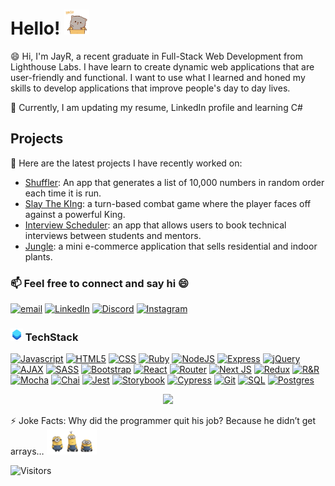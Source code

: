 # Hello! <img src="https://raw.githubusercontent.com/jayrmesa/jayrmesa/main/hello.gif" width="40px" height="40px" />

😄 Hi, I'm JayR, a recent graduate in Full-Stack Web Development from Lighthouse Labs. I have learn to create dynamic web applications that are user-friendly and functional. I want to use what I learned and honed my skills to develop applications that improve people's day to day lives.

🔭 Currently, I am updating my resume, LinkedIn profile and learning C#

## **Projects**

💬 Here are the latest projects I have recently worked on:

- [Shuffler](https://github.com/jayrmesa/randomNumbers): An app that generates a list of 10,000 numbers in random order each time it is run.
- [Slay The KIng](https://github.com/jayrmesa/slay-the-king): a turn-based combat game where the player faces off against a powerful King.
- [Interview Scheduler](https://github.com/jayrmesa/scheduler): an app that allows users to book technical interviews between students and mentors.
- [Jungle](https://github.com/jayrmesa/Jungle): a mini e-commerce application that sells residential and indoor plants.


### 📫 Feel free to connect and say hi 😄

[![email](https://img.shields.io/badge/jayrmesa@gmail.com-D14836?style=flat-square&logo=gmail&logoColor=white)](mailto:jayrmesa@gmail.com)
[![LinkedIn](https://img.shields.io/badge/arnoldmesa-0077B5?style=flat-square&logo=linkedin&logoColor=white)](https://www.linkedin.com/in/arnold-mesa/)
[![Discord](https://img.shields.io/badge/JayR-7289DA?style=flat-square&logo=discord&logoColor=white)](https://discord.com/invite/sEswkYJcd)
[![Instagram](https://img.shields.io/badge/-jayr_mesa-E4405F?style=flat-square&logo=instagram&logoColor=white&link=https://www.instagram.com/jayr_mesa/)](https://www.instagram.com/jayr_mesa)

### <img src="https://raw.githubusercontent.com/jayrmesa/jayrmesa/main/TS.png" width="20px" height="20px" /> TechStack

[![Javascript](https://img.shields.io/badge/-JavaScript-black?style=flat-square&logo=javascript)](https://www.javascript.com/resources) 
[![HTML5](https://img.shields.io/badge/-HTML5-E34F26?style=flat-square&logo=html5&logoColor=white)](https://html.com/html5/)
[![CSS](https://img.shields.io/badge/-CSS3-1572B6?style=flat-square&logo=css3)](https://developer.mozilla.org/en-US/docs/Learn/CSS/First_steps/What_is_CSS)
[![Ruby](https://img.shields.io/badge/-Ruby-CC342D?style=flat-square&logo=ruby&logoColor=white)](https://www.ruby-lang.org/en/)
[![NodeJS](https://img.shields.io/badge/-Nodejs-black?style=flat-square&logo=Node.js)](https://nodejs.org/en)
[![Express](https://img.shields.io/badge/Express-black?style=flat-square&logo=express&logoColor=white)](https://expressjs.com/)
[![jQuery](https://img.shields.io/badge/jQuery-0769AD?style=flat-square&logo=jquery&logoColor=white)](https://jquery.com/)
[![AJAX](https://img.shields.io/badge/ajax-%23316192.svg?style=flat-square&logo=ajax&logoColor=white)](https://en.wikipedia.org/wiki/Ajax_(programming))
[![SASS](https://img.shields.io/badge/-SASS-CC6699?style=flat-square&logo=sass&logoColor=white)](https://sass-lang.com/)
[![Bootstrap](https://img.shields.io/badge/Bootstrap-7952B3?style=flat-square&logo=bootstrap&logoColor=white)](https://getbootstrap.com/)
[![React](https://img.shields.io/badge/-React-black?style=flat-square&logo=react)](https://react.dev/)
[![Router](https://img.shields.io/badge/React_Router-CA4245?style=flat-square&logo=react-router&logoColor=white)](https://reactrouter.com/en/main)
[![Next JS](https://img.shields.io/badge/Next-black?style=flat-square&logo=next.js&logoColor=white)](https://nextjs.org/)
[![Redux](https://img.shields.io/badge/Redux-593D88?style=flat-square&logo=redux&logoColor=white)](https://redux.js.org/)
[![R&R](https://img.shields.io/badge/Ruby_on_Rails-CC0000?style=flat-square&logo=ruby-on-rails&logoColor=white)](https://rubyonrails.org/)
[![Mocha](https://img.shields.io/badge/-Mocha-8D6748?style=flat-square&logo=mocha&logoColor=white)](https://mochajs.org/)
[![Chai](https://img.shields.io/badge/-Chai-white?style=flat-square&logo=chai&logoColor=A30701)](https://www.chaijs.com/)
[![Jest](https://img.shields.io/badge/-Jest-white?style=flat-square&logo=jest&logoColor=C21325)](https://jestjs.io/)
[![Storybook](https://img.shields.io/badge/-Storybook-FF4785?style=flat-square&logo=storybook&logoColor=white)](https://storybook.js.org/)
[![Cypress](https://img.shields.io/badge/-Cypress-17202C?style=flat-square&logo=cypress&logoColor=white)](https://www.cypress.io/)
[![Git](https://img.shields.io/badge/Git-white?style=flat-square&logo=git&logoColor=#F05032)](https://git-scm.com/)
[![SQL](https://img.shields.io/badge/SQL-003B57?style=flat-square&logo=sql&logoColor=white)](https://en.wikipedia.org/wiki/SQL)
[![Postgres](https://img.shields.io/badge/postgres-%23316192.svg?style=flat-square&logo==postgresql&logoColor=white)](https://www.postgresql.org/)

<p align="center">
  <img src="https://raw.githubusercontent.com/jayrmesa/jayrmesa/main/FullDev.gif" />
</p>


⚡ Joke Facts: Why did the programmer quit his job? Because he didn’t get arrays… <img src="https://raw.githubusercontent.com/jayrmesa/jayrmesa/main/laughing.gif" width="80px" height="40px" /> 

![Visitors](https://api.visitorbadge.io/api/visitors?path=https%3A%2F%2Fgithub.com%2Fjayrmesa&label=Visitors%20Total&labelColor=%234c4c6d&countColor=%231b9c85&style=flat-square)

<!--
**jayrmesa/jayrmesa** is a ✨ _special_ ✨ repository because its `README.md` (this file) appears on your GitHub profile.

Here are some ideas to get you started:

- 🔭 I’m currently working on ...
- 🌱 I’m currently learning ...
- 👯 I’m looking to collaborate on ...
- 🤔 I’m looking for help with ...
- 💬 Ask me about ...
- 📫 How to reach me: ...
- 😄 Pronouns: ...
- ⚡ Fun fact: ...
-->

